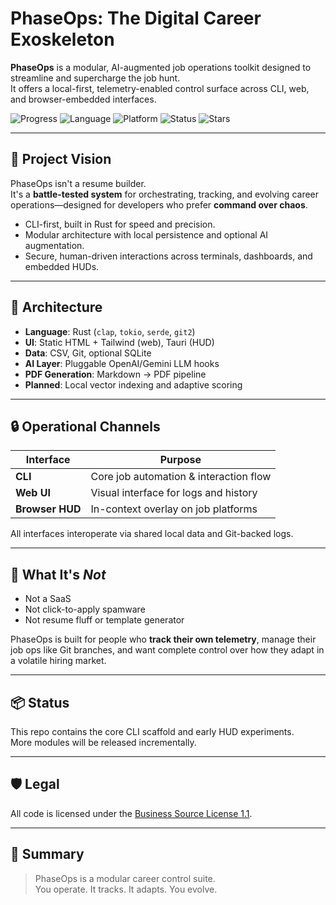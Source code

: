 # PhaseOps: The Digital Career Exoskeleton

**PhaseOps** is a modular, AI-augmented job operations toolkit designed to streamline and supercharge the job hunt.  
It offers a local-first, telemetry-enabled control surface across CLI, web, and browser-embedded interfaces.

![Progress](https://img.shields.io/badge/Progress-14%25-brightgreen)
![Language](https://img.shields.io/badge/Language-Rust-orange)
![Platform](https://img.shields.io/badge/Platform-CLI%20%7C%20Web%20%7C%20Extension-blue)
![Status](https://img.shields.io/badge/Status-In--Development-blue)
![Stars](https://img.shields.io/github/stars/adan-abdi/phaseops?style=social)

---

## 🧭 Project Vision

PhaseOps isn't a resume builder.  
It's a **battle-tested system** for orchestrating, tracking, and evolving career operations—designed for developers who prefer **command over chaos**.

- CLI-first, built in Rust for speed and precision.
- Modular architecture with local persistence and optional AI augmentation.
- Secure, human-driven interactions across terminals, dashboards, and embedded HUDs.

---

## 🔌 Architecture

- **Language**: Rust (`clap`, `tokio`, `serde`, `git2`)
- **UI**: Static HTML + Tailwind (web), Tauri (HUD)
- **Data**: CSV, Git, optional SQLite
- **AI Layer**: Pluggable OpenAI/Gemini LLM hooks
- **PDF Generation**: Markdown → PDF pipeline
- **Planned**: Local vector indexing and adaptive scoring

---

## 🔒 Operational Channels

| Interface        | Purpose                                |
|------------------|----------------------------------------|
| **CLI**          | Core job automation & interaction flow |
| **Web UI**       | Visual interface for logs and history  |
| **Browser HUD**  | In-context overlay on job platforms    |

All interfaces interoperate via shared local data and Git-backed logs.

---

## 🧠 What It's *Not*

- Not a SaaS
- Not click-to-apply spamware
- Not resume fluff or template generator

PhaseOps is built for people who **track their own telemetry**, manage their job ops like Git branches, and want complete control over how they adapt in a volatile hiring market.

---

## 📦 Status

This repo contains the core CLI scaffold and early HUD experiments.  
More modules will be released incrementally.

---

## 🛡️ Legal

All code is licensed under the [Business Source License 1.1](LICENSE.md).  

---

## 🧠 Summary

> PhaseOps is a modular career control suite.  
> You operate. It tracks. It adapts. You evolve.  
